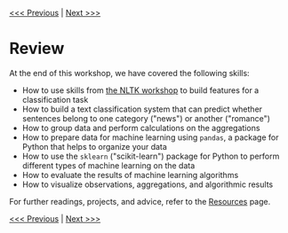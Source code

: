 [<<< Previous](08-unsupervised.md) |  [Next >>>](10-resources.md)

# Review

At the end of this workshop, we have covered the following skills:

- How to use skills from [the NLTK workshop](https://github.com/DHRI-Curriculum/text-analysis) to build features for a classification task
- How to build a text classification system that can predict whether sentences belong to one category ("news") or another ("romance")
- How to group data and perform calculations on the aggregations
- How to prepare data for machine learning using `pandas`, a package for Python that helps to organize your data
- How to use the `sklearn` ("scikit-learn") package for Python to perform different types of machine learning on the data
- How to evaluate the results of machine learning algorithms
- How to visualize observations, aggregations, and algorithmic results

For further readings, projects, and advice, refer to the [Resources](10-resources.md) page.

[<<< Previous](08-unsupervised.md) |  [Next >>>](10-resources.md)
